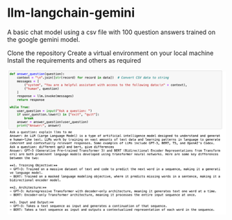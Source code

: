 # llm-langchain-gemini
A basic chat model using a csv file with 100 question answers trained on the google gemini model. 

Clone the repository
Create a virtual environment on your local machine
Install the requirements and others as required

![sample output](ouput.png)
